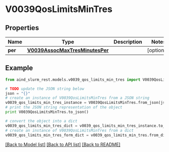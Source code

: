 # V0039QosLimitsMinTres


## Properties

Name | Type | Description | Notes
------------ | ------------- | ------------- | -------------
**per** | [**V0039AssocMaxTresMinutesPer**](V0039AssocMaxTresMinutesPer.md) |  | [optional] 

## Example

```python
from aind_slurm_rest.models.v0039_qos_limits_min_tres import V0039QosLimitsMinTres

# TODO update the JSON string below
json = "{}"
# create an instance of V0039QosLimitsMinTres from a JSON string
v0039_qos_limits_min_tres_instance = V0039QosLimitsMinTres.from_json(json)
# print the JSON string representation of the object
print V0039QosLimitsMinTres.to_json()

# convert the object into a dict
v0039_qos_limits_min_tres_dict = v0039_qos_limits_min_tres_instance.to_dict()
# create an instance of V0039QosLimitsMinTres from a dict
v0039_qos_limits_min_tres_form_dict = v0039_qos_limits_min_tres.from_dict(v0039_qos_limits_min_tres_dict)
```
[[Back to Model list]](../README.md#documentation-for-models) [[Back to API list]](../README.md#documentation-for-api-endpoints) [[Back to README]](../README.md)


